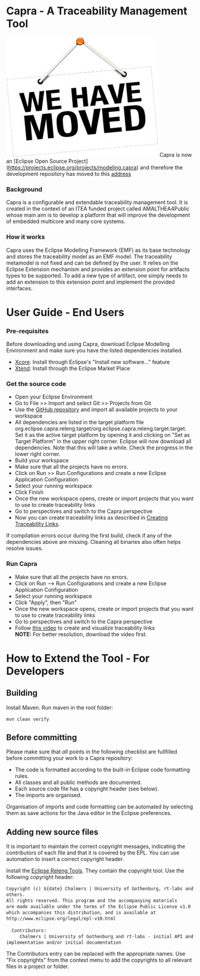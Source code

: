 # Capra - A Traceability Management Tool

![Notice of move](wehavemoved.png)
Capra is now an [Eclipse Open Source Project] (https://projects.eclipse.org/projects/modeling.capra) and therefore the development repository has moved to this [address](https://git.eclipse.org/c/capra/org.eclipse.capra.git/) 

### Background
Capra is a configurable and extendable traceability management tool. It is created in the context of an ITEA funded project called AMALTHEA4Public whose main aim is to develop a platform that will improve the development of embedded multicore and many core systems.

### How it works

Capra uses the Eclipse Modelling Framework (EMF) as its base technology and stores the traceability model as an EMF model. The traceability metamodel is not fixed and can be defined by the user. It relies on the Eclipse Extension mechanism and provides an extension point for artifacts types to be supported. To add a new type of artifact, one simply needs to add an extension to this extension point and implement the provided interfaces.


# User Guide - End Users

### Pre-requisites

Before downloading and using Capra, download Eclipse Modelling Environment and make sure you have the listed dependencies installed.

* [Xcore](https://wiki.eclipse.org/Xcore): Install through Eclipse's "Install new software..." feature
* [Xtend](https://eclipse.org/xtend/): Install through the Eclipse Market Place

### Get the source code

* Open your Eclipse Environment
* Go to File >> Import and select Git >> Projects from Git
* Use the [GitHub repository](https://github.com/Salome-Maro/TraceabilityManagement) and import all available projects to your workspace
* All dependencies are listed in the target platform file org.eclipse.capra.releng.target/org.eclipse.capra.releng.target.target. Set it as the active target platform by opening it and clicking on "Set as Target Platform" in the upper right corner. Eclipse will now download all dependencies. Note that this will take a while. Check the progress in the lower right corner.
* Build your workspace
* Make sure that all the projects have no errors.
* Click on Run >> Run Configurations and create a new Eclipse Application Configuration
* Select your running workspace
* Click Finish
* Once the new workspace opens, create or import projects that you want to use to create traceability links
* Go to perspectives and switch to the Capra perspective
* Now you can create traceability links as described in [Creating Traceability Links](#create-trace-links).

If compilation errors occur during the first build, check if any of the dependencies above are missing. Cleaning all binaries also often helps resolve issues.

### Run Capra

* Make sure that all the projects have no errors.
* Click on Run --> Run Configurations and create a new Eclipse Application Configuration
* Select your running workspace
* Click "Apply", then "Run"
* Once the new workspace opens, create or import projects that you want to  use to create traceability links
* Go to perspectives and switch to the Capra perspective
* Follow [this video](https://www.dropbox.com/s/9p76ebqvax16uc1/HVAC-Capra%20Incomplete1.mov?dl=0) to create and visualize traceability links  
**NOTE:** For better resolution, download the video first. 



# How to Extend the Tool - For Developers

## Building

Install Maven. Run maven in the root folder:

```
mvn clean verify
```

## Before committing

Please make sure that *all* points in the following checklist are fullfilled before committing your work to a Capra repository:

* The code is formatted according to the built-in Eclipse code formatting rules.
* All classes and all public methods are documented.
* Each source code file has a copyright header (see below).
* The imports are organised.

Organisation of imports and code formatting can be automated by selecting them as save actions for the Java editor in the Eclipse preferences.

## Adding new source files

It is important to maintain the correct copyright messages, indicating the contributors of each file and that it is covered by the EPL. You can use automation to insert a correct copyright header.

Install the [Eclipse Releng Tools](https://wiki.eclipse.org/Development_Resources/How_to_Use_Eclipse_Copyright_Tool). They contain the copyright tool. Use the following copyright header:

```
Copyright (c) ${date} Chalmers | University of Gothenburg, rt-labs and others.
All rights reserved. This program and the accompanying materials
are made available under the terms of the Eclipse Public License v1.0
which accompanies this distribution, and is available at
http://www.eclipse.org/legal/epl-v10.html
 
  Contributors:
     Chalmers | University of Gothenburg and rt-labs - initial API and implementation and/or initial documentation
```

The Contributors entry can be replaced with the appropriate names. Use "Fix copyrights" from the context menu to add the copyrights to all relevant files in a project or folder.
